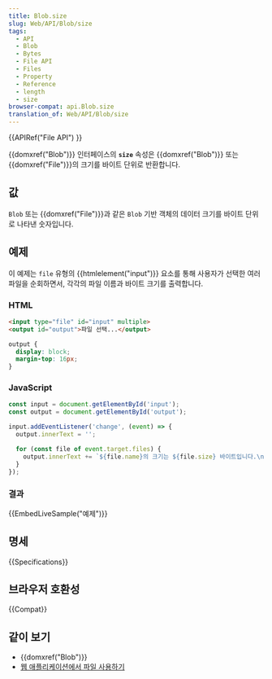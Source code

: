 ```yaml
---
title: Blob.size
slug: Web/API/Blob/size
tags:
  - API
  - Blob
  - Bytes
  - File API
  - Files
  - Property
  - Reference
  - length
  - size
browser-compat: api.Blob.size
translation_of: Web/API/Blob/size
---
```

{{APIRef("File API") }}

{{domxref("Blob")}} 인터페이스의 **`size`** 속성은 {{domxref("Blob")}} 또는 {{domxref("File")}}의 크기를 바이트 단위로 반환합니다.

## 값

`Blob` 또는 {{domxref("File")}}과 같은 `Blob` 기반 객체의 데이터 크기를 바이트 단위로 나타낸 숫자입니다.

## 예제

이 예제는 `file` 유형의 {{htmlelement("input")}} 요소를 통해 사용자가 선택한 여러 파일을 순회하면서, 각각의 파일 이름과 바이트 크기를 출력합니다.

### HTML

```html
<input type="file" id="input" multiple>
<output id="output">파일 선택...</output>
```

```css hidden
output {
  display: block;
  margin-top: 16px;
}
```

### JavaScript

```js
const input = document.getElementById('input');
const output = document.getElementById('output');

input.addEventListener('change', (event) => {
  output.innerText = '';

  for (const file of event.target.files) {
    output.innerText += `${file.name}의 크기는 ${file.size} 바이트입니다.\n`;
  }
});
```

### 결과

{{EmbedLiveSample("예제")}}

## 명세

{{Specifications}}

## 브라우저 호환성

{{Compat}}

## 같이 보기

- {{domxref("Blob")}}
- [웹 애플리케이션에서 파일 사용하기](/ko/docs/Web/API/File/Using_files_from_web_applications)
